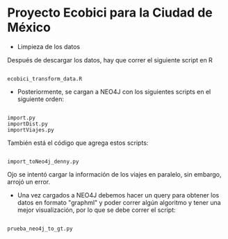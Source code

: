 # Proyecto Ecobici para la Ciudad de México

- Limpieza de los datos

Después de descargar los datos, hay que correr el siguiente script en R

```

ecobici_transform_data.R

```

- Posteriormente, se cargan a NEO4J con los siguientes scripts en el siguiente orden:

```

import.py
importDist.py
importViajes.py

```

También está el código que agrega estos scripts:

```

import_toNeo4j_denny.py

```


Ojo se intentó cargar la información de los viajes en paralelo, sin embargo, arrojó un error.

- Una vez cargados a NEO4J debemos hacer un query para obtener los datos en formato "graphml" y poder correr algún algoritmo y tener una mejor visualización, por lo que se debe correr el script:

```

prueba_neo4j_to_gt.py

```



